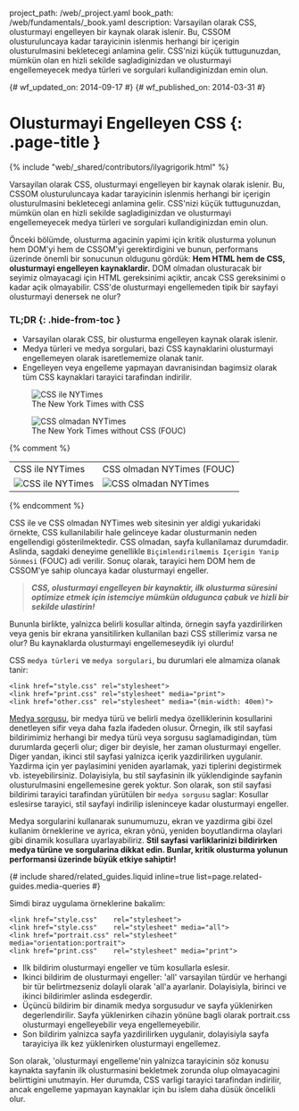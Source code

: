 project_path: /web/_project.yaml
book_path: /web/fundamentals/_book.yaml
description: Varsayilan olarak CSS, olusturmayi engelleyen bir kaynak olarak islenir. Bu, CSSOM olusturuluncaya kadar tarayicinin islenmis herhangi bir içerigin olusturulmasini bekletecegi anlamina gelir. CSS'nizi küçük tuttugunuzdan, mümkün olan en hizli sekilde sagladiginizdan ve olusturmayi engellemeyecek medya türleri ve sorgulari kullandiginizdan emin olun.

{# wf_updated_on: 2014-09-17 #}
{# wf_published_on: 2014-03-31 #}

# Olusturmayi Engelleyen CSS {: .page-title }

{% include "web/_shared/contributors/ilyagrigorik.html" %}


Varsayilan olarak CSS, olusturmayi engelleyen bir kaynak olarak islenir. Bu, CSSOM olusturuluncaya kadar tarayicinin islenmis herhangi bir içerigin olusturulmasini bekletecegi anlamina gelir. CSS'nizi küçük tuttugunuzdan, mümkün olan en hizli sekilde sagladiginizdan ve olusturmayi engellemeyecek medya türleri ve sorgulari kullandiginizdan emin olun.



Önceki bölümde, olusturma agacinin yapimi için kritik olusturma yolunun hem DOM'yi hem de CSSOM'yi gerektirdigini ve bunun, performans üzerinde önemli bir sonucunun oldugunu gördük: **Hem HTML hem de CSS, olusturmayi engelleyen kaynaklardir.** DOM olmadan olusturacak bir seyimiz olmayacagi için HTML gereksinimi açiktir, ancak CSS gereksinimi o kadar açik olmayabilir. CSS'de olusturmayi engellemeden tipik bir sayfayi olusturmayi denersek ne olur?

### TL;DR {: .hide-from-toc }
- Varsayilan olarak CSS, bir olusturma engelleyen kaynak olarak islenir.
- Medya türleri ve medya sorgulari, bazi CSS kaynaklarini olusturmayi engellemeyen olarak isaretlememize olanak tanir.
- Engelleyen veya engelleme yapmayan davranisindan bagimsiz olarak tüm CSS kaynaklari tarayici tarafindan indirilir.


<div class="attempt-left">
  <figure>
    <img src="images/nytimes-css-device.png" alt="CSS ile NYTimes">
    <figcaption>The New York Times with CSS</figcaption>
  </figure>
</div>
<div class="attempt-right">
  <figure>
    <img src="images/nytimes-nocss-device.png" alt="CSS olmadan NYTimes">
    <figcaption>The New York Times without CSS (FOUC)</figcaption>
  </figure>
</div>

<div style="clear:both;"></div>

{% comment %}
<table>
<tr>
<td>CSS ile NYTimes</td>
<td>CSS olmadan NYTimes (FOUC)</td>
</tr>
<tr>
<td><img src="images/nytimes-css-device.png" alt="CSS ile NYTimes" class="center"></td>
<td><img src="images/nytimes-nocss-device.png" alt="CSS olmadan NYTimes" class="center"></td>
</tr>
</table>
{% endcomment %}

CSS ile ve CSS olmadan NYTimes web sitesinin yer aldigi yukaridaki örnekte, CSS kullanilabilir hale gelinceye kadar olusturmanin neden engellendigi gösterilmektedir. CSS olmadan, sayfa kullanilamaz durumdadir. Aslinda, sagdaki deneyime genellikle `Biçimlendirilmemis Içerigin Yanip Sönmesi` (FOUC) adi verilir. Sonuç olarak, tarayici hem DOM hem de CSSOM'ye sahip oluncaya kadar olusturmayi engeller.

> **_CSS, olusturmayi engelleyen bir kaynaktir, ilk olusturma süresini optimize etmek için istemciye mümkün oldugunca çabuk ve hizli bir sekilde ulastirin!_**

Bununla birlikte, yalnizca belirli kosullar altinda, örnegin sayfa yazdirilirken veya genis bir ekrana yansitilirken kullanilan bazi CSS stillerimiz varsa ne olur? Bu kaynaklarda olusturmayi engellemeseydik iyi olurdu!

CSS `medya türleri` ve `medya sorgulari`, bu durumlari ele almamiza olanak tanir:


    <link href="style.css" rel="stylesheet">
    <link href="print.css" rel="stylesheet" media="print">
    <link href="other.css" rel="stylesheet" media="(min-width: 40em)">
    

[Medya sorgusu](/web/fundamentals/design-and-ui/responsive/#use-media-queries), bir medya türü ve belirli medya özelliklerinin kosullarini denetleyen sifir veya daha fazla ifadeden olusur. Örnegin, ilk stil sayfasi bildirimimiz herhangi bir medya türü veya sorgusu saglamadigindan, tüm durumlarda geçerli olur; diger bir deyisle, her zaman olusturmayi engeller. Diger yandan, ikinci stil sayfasi yalnizca içerik yazdirilirken uygulanir. Yazdirma için yer paylasimini yeniden ayarlamak, yazi tiplerini degistirmek vb. isteyebilirsiniz. Dolayisiyla, bu stil sayfasinin ilk yüklendiginde sayfanin olusturulmasini engellemesine gerek yoktur. Son olarak, son stil sayfasi bildirimi tarayici tarafindan yürütülen bir `medya sorgusu` saglar: Kosullar eslesirse tarayici, stil sayfayi indirilip isleninceye kadar olusturmayi engeller.

Medya sorgularini kullanarak sunumumuzu, ekran ve yazdirma gibi özel kullanim örneklerine ve ayrica, ekran yönü, yeniden boyutlandirma olaylari gibi dinamik kosullara uyarlayabiliriz. **Stil sayfasi varliklarinizi bildirirken medya türüne ve sorgularina dikkat edin. Bunlar, kritik olusturma yolunun performansi üzerinde büyük etkiye sahiptir!**

{# include shared/related_guides.liquid inline=true list=page.related-guides.media-queries #}

Simdi biraz uygulama örneklerine bakalim:


    <link href="style.css"    rel="stylesheet">
    <link href="style.css"    rel="stylesheet" media="all">
    <link href="portrait.css" rel="stylesheet" media="orientation:portrait">
    <link href="print.css"    rel="stylesheet" media="print">
    

* Ilk bildirim olusturmayi engeller ve tüm kosullarla eslesir.
* Ikinci bildirim de olusturmayi engeller: 'all' varsayilan türdür ve herhangi bir tür belirtmezseniz dolayli olarak 'all'a ayarlanir. Dolayisiyla, birinci ve ikinci bildirimler aslinda esdegerdir.
* Üçüncü bildirim bir dinamik medya sorgusudur ve sayfa yüklenirken degerlendirilir. Sayfa yüklenirken cihazin yönüne bagli olarak portrait.css olusturmayi engelleyebilir veya engellemeyebilir.
* Son bildirim yalnizca sayfa yazdirilirken uygulanir, dolayisiyla sayfa tarayiciya ilk kez yüklenirken olusturmayi engellemez.

Son olarak, 'olusturmayi engelleme'nin yalnizca tarayicinin söz konusu kaynakta sayfanin ilk olusturmasini bekletmek zorunda olup olmayacagini belirttigini unutmayin. Her durumda, CSS varligi tarayici tarafindan indirilir, ancak engelleme yapmayan kaynaklar için bu islem daha düsük öncelikli olur.



